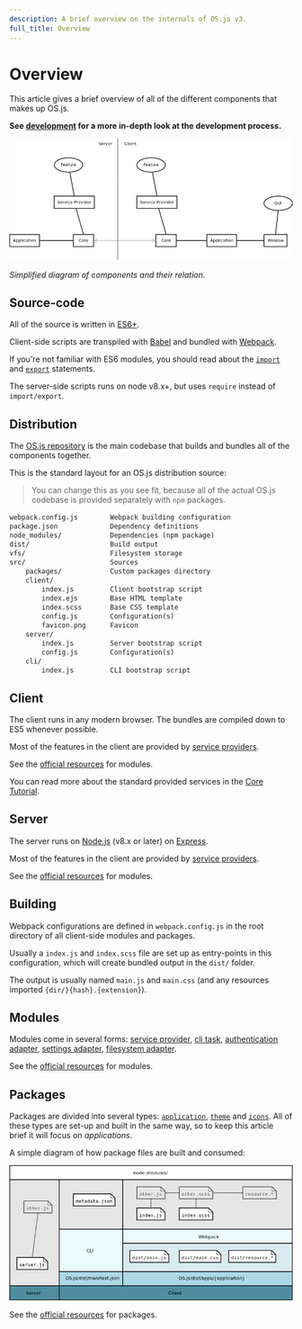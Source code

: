 ```yaml
---
description: A brief overview on the internals of OS.js v3.
full_title: Overview
---
```


# Overview

This article gives a brief overview of all of the different components that makes up OS.js.

**See [development](../../development/README.md) for a more in-depth look at the development process.**

![Overview Diagram](overview.png)

*Simplified diagram of components and their relation.*

## Source-code

All of the source is written in [ES6+](http://es6-features.org/).

Client-side scripts are transpiled with [Babel](https://babeljs.io/) and bundled with [Webpack](https://webpack.js.org/).

If you're not familiar with ES6 modules, you should read about the [`import`](https://developer.mozilla.org/en-US/docs/Web/JavaScript/Reference/Statements/import) and [`export`](https://developer.mozilla.org/en-US/docs/web/javascript/reference/statements/export) statements.

The server-side scripts runs on node v8.x+, but uses `require` instead of `import/export`.

## Distribution

The [OS.js repository](https://github.com/os-js/OS.js) is the main codebase that builds and bundles all of the components together.

This is the standard layout for an OS.js distribution source:

> You can change this as you see fit, because all of the actual OS.js codebase is provided separately with `npm` packages.

```text
webpack.config.js        Webpack building configuration
package.json             Dependency definitions
node_modules/            Dependencies (npm package)
dist/                    Build output
vfs/                     Filesystem storage
src/                     Sources
    packages/            Custom packages directory
    client/
        index.js         Client bootstrap script
        index.ejs        Base HTML template
        index.scss       Base CSS template
        config.js        Configuration(s)
        favicon.png      Favicon
    server/
        index.js         Server bootstrap script
        config.js        Configuration(s)
    cli/
        index.js         CLI bootstrap script
```


## Client

The client runs in any modern browser. The bundles are compiled down to ES5 whenever possible.

Most of the features in the client are provided by [service providers](../../guide/provider/README.md).

See the [official resources](../official/README.md) for modules.

You can read more about the standard provided services in the [Core Tutorial](../../tutorial/core/README.md#client-services).

## Server

The server runs on [Node.js](https://nodejs.org/) (v8.x or later) on [Express](https://expressjs.com/).

Most of the features in the client are provided by [service providers](../../guide/provider/README.md).

See the [official resources](../official/README.md) for modules.

## Building

Webpack configurations are defined in `webpack.config.js` in the root directory of all client-side modules and packages.

Usually a `index.js` and `index.scss` file are set up as entry-points in this configuration, which will create bundled output in the `dist/` folder.

The output is usually named `main.js` and `main.css` (and any resources imported `{dir/}{hash}.{extension}`).

## Modules

Modules come in several forms: [service provider](../../guide/provider/README.md), [cli task](../../guide/cli/README.md#custom-task), [authentication adapter](../../guide/auth/README.md), [settings adapter](../../guide/settings/README.md), [filesystem adapter](../../guide/filesystem/README.md).

See the [official resources](../official/README.md) for modules.

## Packages

Packages are divided into several types: [`application`](../../tutorial/application/README.md), [`theme`](../../tutorial/theme/README.md#styles) and [`icons`](../../tutorial/theme/README.md#icons). All of these types are set-up and built in the same way, so to keep this article brief it will focus on *applications*.

A simple diagram of how package files are built and consumed:

![Package Diagram](package.png)

See the [official resources](../official/README.md) for packages.

